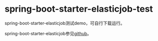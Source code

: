 # spring-boot-starter-elasticjob-test
spring-boot-starter-elasticjob测试demo，可自行下载运行。

spring-boot-starter-elasticjob参见[github](https://github.com/foolishboy66/spring-boot-starter-elasticjob.git)。


